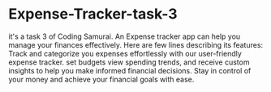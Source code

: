 # Expense-Tracker-task-3
it's a task 3 of Coding Samurai.
An Expense tracker app can help you manage your finances effectively.
Here are few lines describing its features:
Track and categorize you expenses effortlessly with our user-friendly expense tracker. set budgets view spending trends, and receive custom insights to help you make informed financial decisions. Stay in control of your money and achieve your financial goals with ease.
